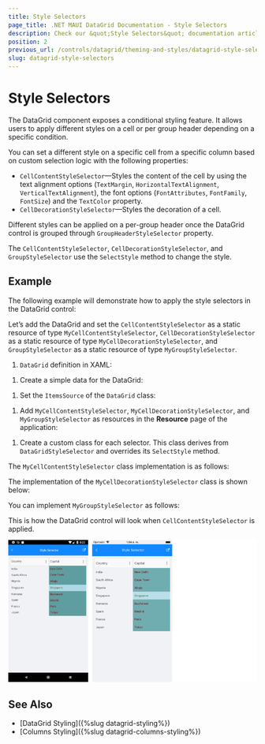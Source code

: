 ```yaml
---
title: Style Selectors
page_title: .NET MAUI DataGrid Documentation - Style Selectors
description: Check our &quot;Style Selectors&quot; documentation article for Telerik DataGrid for .NET MAUI control.
position: 2
previous_url: /controls/datagrid/theming-and-styles/datagrid-style-selectors
slug: datagrid-style-selectors
---
```


# Style Selectors

The DataGrid component exposes a conditional styling feature. It allows users to apply different styles on a cell or per group header depending on a specific condition.

You can set a different style on a specific cell from a specific column based on custom selection logic with the following properties:

* `CellContentStyleSelector`&mdash;Styles the content of the cell by using the text alignment options (`TextMargin`, `HorizontalTextAlignment`, `VerticalTextAlignment`), the font options (`FontAttributes`, `FontFamily`, `FontSize`) and the `TextColor` property.
* `CellDecorationStyleSelector`&mdash;Styles the decoration of a cell.

Different styles can be applied on a per-group header once the DataGrid control is grouped through `GroupHeaderStyleSelector` property.

The `CellContentStyleSelector`, `CellDecorationStyleSelector`, and `GroupStyleSelector` use the `SelectStyle` method to change the style.

## Example

The following example will demonstrate how to apply the style selectors in the DataGrid control:

Let’s add the DataGrid and set the `CellContentStyleSelector` as a static resource of type `MyCellContentStyleSelector`, `CellDecorationStyleSelector` as a static resource of type `MyCellDecorationStyleSelector`, and `GroupStyleSelector` as a static resource of type `MyGroupStyleSelector`.

1. `DataGrid` definition in XAML:

 <snippet id='datagrid-styleselector-example'/>

1. Create a simple data for the DataGrid:

 <snippet id='datagrid-styleselector-data'/>

1. Set the `ItemsSource` of the `DataGrid` class:

  <snippet id='datagrid-styleselector-items'/>


1. Add `MyCellContentStyleSelector`, `MyCellDecorationStyleSelector`, and `MyGroupStyleSelector` as resources in the **Resource** page of the application:

 <snippet id='datagrid-styleselectors'/>

1. Create a custom class for each selector. This class derives from `DataGridStyleSelector` and overrides its `SelectStyle` method.

The `MyCellContentStyleSelector` class implementation is as follows:

 <snippet id='datagrid-styleselector-cellcontent'/>

The implementation of the `MyCellDecorationStyleSelector` class is shown below:

 <snippet id='datagrid-styleselector-celldecoration'/>


You can implement `MyGroupStyleSelector` as follows:

 <snippet id='datagrid-styleselector-group'/>


This is how the DataGrid control will look when `CellContentStyleSelector` is applied.

![DataGrid StyleSelectors](../images/datagrid-style-selector.png)

## See Also

- [DataGrid Styling]({%slug datagrid-styling%})
- [Columns Styling]({%slug datagrid-columns-styling%})
